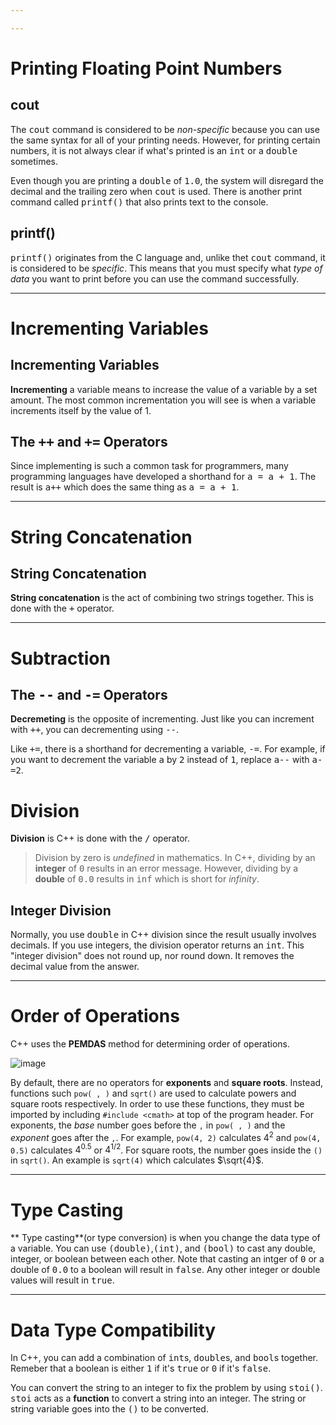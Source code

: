 ```yaml
---

---
```




# Printing Floating Point Numbers

## cout

 The <kbd>cout</kbd> command is considered to be *non-specific* because you can use the same syntax for all of your printing needs. However, for printing certain numbers, it is not always clear if what's printed is an <kbd>int</kbd> or a <kbd>double</kbd> sometimes.

 Even though you are printing a <kbd>double</kbd> of <kbd>1.0</kbd>, the system will disregard the decimal and the trailing zero when <kbd>cout</kbd> is used. There is another print command called <kbd>printf()</kbd> that also prints text to the console.



## printf()

<kbd>printf()</kbd> originates from the C language and, unlike thet <kbd>cout</kbd> command, it is considered to be *specific*. This means that you must specify what *type of data* you want to print before you can use the command successfully.

---

# Incrementing Variables

## Incrementing Variables

**Incrementing** a variable means to increase the value of a variable by a set amount. The most common incrementation you will see is when a variable increments itself by the value of 1.



## The <kbd>++</kbd> and <kbd>+=</kbd> Operators

Since implementing is such a common task for programmers, many programming languages have developed a shorthand for <kbd>a = a + 1</kbd>. The result is <kbd>a++</kbd> which does the same thing as <kbd>a = a + 1</kbd>.

---



# String Concatenation

## String Concatenation

**String concatenation** is the act of combining two strings together. This is done with the <kbd>+</kbd> operator.

---



# Subtraction

## The <kbd>--</kbd> and <kbd>-=</kbd> Operators

 **Decremeting** is the opposite of incrementing. Just like you can increment with <kbd>++</kbd>, you can decrementing using <kbd>--</kbd>.

 Like <kbd>+=</kbd>, there is a shorthand for decrementing a variable, <kbd>-=</kbd>. For example, if you want to decrement the variable <kbd>a</kbd> by <kbd>2</kbd> instead of <kbd>1</kbd>, replace <kbd>a--</kbd> with <kbd>a-=2</kbd>.



# Division

**Division** is C++ is done with the <kbd>/</kbd> operator.

> Division by zero is *undefined* in mathematics. In C++, dividing by an **integer** of <kbd>0</kbd> results in an error message. However, dividing by a **double** of <kbd>0.0</kbd> results in <kbd>inf</kbd> which is short for *infinity*.



## Integer Division

 Normally, you use <kbd>double</kbd> in C++ division since the result usually involves decimals. If you use integers, the division operator returns an <kbd>int</kbd>. This "integer division" does not round up, nor round down. It removes the decimal value from the answer.

---

# Order of Operations

C++ uses the **PEMDAS** method for determining order of operations.

![image](../assets/img/Arithmetic_operators/media%2F1%2Fd324ba7d6df7e53481310f3f7b3da2e3-78fab70a-7183-4b5f-b7ef-a1c6b1873291.webp)

 By default, there are no operators for **exponents** and **square roots**. Instead, functions such `pow( , )` and `sqrt()` are used to calculate powers and square roots respectively. In order to use these functions, they must be imported by including `#include <cmath>` at top of the program header. For exponents, the *base* number goes before the `,` in `pow( , )` and the *exponent* goes after the `,`. For example, `pow(4, 2)` calculates $4^2$ and `pow(4, 0.5)` calculates $4^{0.5}$ or $4^{1/2}$. For square roots, the number goes inside the `()` in `sqrt()`. An example is `sqrt(4)` which calculates $\sqrt{4}$.

---

# Type Casting

** Type casting**(or type conversion) is when you change the data type of a variable. You can use <kbd>(double)</kbd>,<kbd>(int)</kbd>, and <kbd>(bool)</kbd> to cast any double, integer, or boolean between each other. Note that casting an intger of <kbd>0</kbd> or a double of <kbd>0.0</kbd> to a boolean will result in <kbd>false</kbd>. Any other integer or double values will result in <kbd>true</kbd>.

---

# Data Type Compatibility

 In C++, you can add a combination of <kbd>int</kbd>s, <kbd>double</kbd>s, and <kbd>bool</kbd>s together. Remeber that a boolean is either <kbd>1</kbd> if it's <kbd>true</kbd> or <kbd>0</kbd> if it's <kbd>false</kbd>. 

 You can convert the string to an integer to fix the problem by using <kbd>stoi()</kbd>. <kbd>stoi</kbd> acts as a **function** to convert a string into an integer. The string or string variable goes into the <kbd>()</kbd> to be converted. 